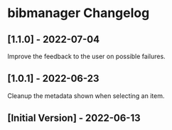 # bibmanager Changelog

## [1.1.0] - 2022-07-04
Improve the feedback to the user on possible failures.

## [1.0.1] - 2022-06-23
Cleanup the metadata shown when selecting an item.

## [Initial Version] - 2022-06-13